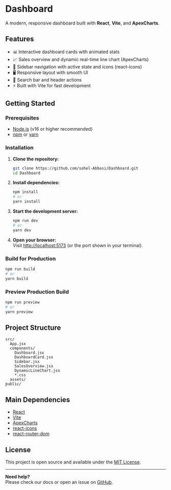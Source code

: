 # Dashboard

A modern, responsive dashboard built with **React**, **Vite**, and **ApexCharts**.

## Features

- 📊 Interactive dashboard cards with animated stats
- 📈 Sales overview and dynamic real-time line chart (ApexCharts)
- 🧭 Sidebar navigation with active state and icons (react-icons)
- 🖥️ Responsive layout with smooth UI
- 🔎 Search bar and header actions
- ⚡ Built with Vite for fast development

## Getting Started

### Prerequisites

- [Node.js](https://nodejs.org/) (v16 or higher recommended)
- [npm](https://www.npmjs.com/) or [yarn](https://yarnpkg.com/)

### Installation

1. **Clone the repository:**
   ```bash
   git clone https://github.com/sohel-Abbasi/Dashboard.git
   cd Dashboard
   ```

2. **Install dependencies:**
   ```bash
   npm install
   # or
   yarn install
   ```

3. **Start the development server:**
   ```bash
   npm run dev
   # or
   yarn dev
   ```

4. **Open your browser:**  
   Visit [http://localhost:5173](http://localhost:5173) (or the port shown in your terminal).

### Build for Production

```bash
npm run build
# or
yarn build
```

### Preview Production Build

```bash
npm run preview
# or
yarn preview
```

## Project Structure

```
src/
  App.jsx
  components/
    Dashboard.jsx
    DashboardCard.jsx
    Sidebar.jsx
    SalesOverview.jsx
    DynamicLineChart.jsx
    *.css
  assets/
public/
```

## Main Dependencies

- [React](https://react.dev/)
- [Vite](https://vitejs.dev/)
- [ApexCharts](https://apexcharts.com/)
- [react-icons](https://react-icons.github.io/react-icons/)
- [react-router-dom](https://reactrouter.com/)

## License

This project is open source and available under the [MIT License](LICENSE).

---

**Need help?**  
Please check our docs or open an issue on [GitHub](https://github.com/sohel-Abbasi/Dashboard/issues).
